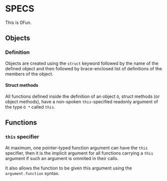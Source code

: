 # SPECS

This is 0Fun.

## Objects

### Definition

Objects are created using the `struct` keyword followed by the name of the defined object and then followed by brace-enclosed list of definitions of the members of the object.

#### Struct methods

All functions defined inside the definition of an object `O`, struct methods (or object methods), have a non-spoken `this`-specified readonly argument of the type `O *` called `this`.

## Functions

### `this` specifier

At maximum, one pointer-typed function argument can have the `this` specifier, then it is the implicit argument for all functions carrying a `this` argument if such an argument is ommited in their calls.

It also allows the function to be given this argument using the `argument.function` syntax.
